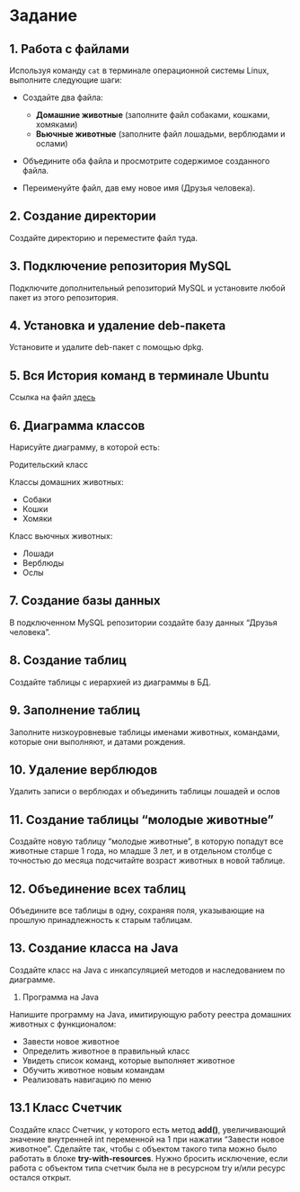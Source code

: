 # Задание

## 1. Работа с файлами

Используя команду `cat` в терминале операционной системы Linux, выполните следующие шаги:

- Создайте два файла:
    - **Домашние животные** (заполните файл собаками, кошками, хомяками)
    - **Вьючные животные** (заполните файл лошадьми, верблюдами и ослами)

- Объедините оба файла и просмотрите содержимое созданного файла.
- Переименуйте файл, дав ему новое имя (Друзья человека).

## 2. Создание директории
Создайте директорию и переместите файл туда.


## 3. Подключение репозитория MySQL
Подключите дополнительный репозиторий MySQL и установите любой пакет из этого репозитория.


## 4. Установка и удаление deb-пакета
Установите и удалите deb-пакет с помощью dpkg.


## 5. Вся История команд в терминале Ubuntu
Ссылка на файл [здесь](Animals_Linux_cmds.txt)


## 6. Диаграмма классов
Нарисуйте диаграмму, в которой есть:

Родительский класс

Классы домашних животных:
* Собаки
* Кошки
* Хомяки

Класс вьючных животных:
* Лошади
* Верблюды
* Ослы

## 7. Создание базы данных
В подключенном MySQL репозитории создайте базу данных “Друзья человека”.


## 8. Создание таблиц
Создайте таблицы с иерархией из диаграммы в БД.


## 9. Заполнение таблиц
Заполните низкоуровневые таблицы именами животных, командами, которые они выполняют, и датами рождения.


## 10. Удаление верблюдов
Удалить записи о верблюдах и объединить таблицы лошадей и ослов


## 11. Создание таблицы “молодые животные”
Создайте новую таблицу “молодые животные”, в которую попадут все животные старше 1 года, но младше 3 лет, и в отдельном столбце с точностью до месяца подсчитайте возраст животных в новой таблице.


## 12. Объединение всех таблиц
Объедините все таблицы в одну, сохраняя поля, указывающие на прошлую принадлежность к старым таблицам.


## 13. Создание класса на Java
Создайте класс на Java с инкапсуляцией методов и наследованием по диаграмме.

1) Программа на Java

Напишите программу на Java, имитирующую работу реестра домашних животных с функционалом:

* Завести новое животное
* Определить животное в правильный класс
* Увидеть список команд, которые выполняет животное
* Обучить животное новым командам
* Реализовать навигацию по меню

## 13.1 Класс Счетчик
Создайте класс Счетчик, у которого есть метод **add()**, увеличивающий значение внутренней int переменной на 1 при нажатии “Завести новое животное”. Сделайте так, чтобы с объектом такого типа можно было работать в блоке **try-with-resources**. Нужно бросить исключение, если работа с объектом типа счетчик была не в ресурсном try и/или ресурс остался открыт.
